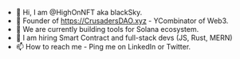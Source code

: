 - 👋 Hi, I am @HighOnNFT aka blackSky.
- 👀 Founder of https://CrusadersDAO.xyz - YCombinator of Web3.
- 🌱 We are currently building tools for Solana ecosystem.
- 💞️ I am hiring Smart Contract and full-stack devs (JS, Rust, MERN)
- 📫 How to reach me - Ping me on LinkedIn or Twitter.

<!---
blacksky24/blacksky24 is a ✨ special ✨ repository because its `README.md` (this file) appears on your GitHub profile.
You can click the Preview link to take a look at your changes.
--->
